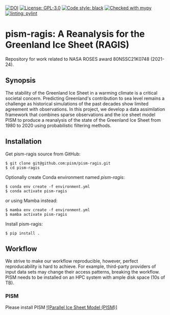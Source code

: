 [![DOI](https://zenodo.org/badge/562988605.svg)](https://zenodo.org/badge/latestdoi/562988605)
[![License: GPL-3.0](https://img.shields.io:/github/license/pism/pypac)](https://opensource.org/licenses/GPL-3.0)
[![Code style: black](https://img.shields.io/badge/code%20style-black-000000.svg)](https://github.com/psf/black)
[![Checked with mypy](http://www.mypy-lang.org/static/mypy_badge.svg)](http://mypy-lang.org/)
[![linting: pylint](https://img.shields.io/badge/linting-pylint-yellowgreen)](https://github.com/pylint-dev/pylint)

# pism-ragis: A Reanalysis for the Greenland Ice Sheet (RAGIS)

Repository for work related to NASA ROSES award 80NSSC21K0748 (2021-24).

## Synopsis

The stability of the Greenland Ice Sheet in a warming climate is a critical societal concern. Predicting Greenland's contribution to sea level remains a challenge as historical simulations of the past decades show limited agreement with observations. In this project, we develop a data assimilation framework that combines sparse observations and the ice sheet model PISM to produce a reanalysis of the state of the Greenland Ice Sheet from 1980 to 2020 using probabilistic filtering methods.

## Installation

Get pism-ragis source from GitHub:

    $ git clone git@github.com:pism/pism-ragis.git
    $ cd pism-ragis

Optionally create Conda environment named *pism-ragis*:

    $ conda env create -f environment.yml
    $ conda activate pism-ragis

or using Mamba instead:

    $ mamba env create -f environment.yml
    $ mamba activate pism-ragis

Install pism-ragis:

    $ pip install .


## Workflow

We strive to make our workflow reproducible, however, perfect reproducability is hard to achieve. For example, third-party providers of input data sets may change their access patterns, breaking the workflow. PISM needs to be installed on an HPC system with ample disk space (10s of TB).

### PISM

Please install PISM [![Parallel Ice Sheet Model (PISM)]](https://pism.io)
